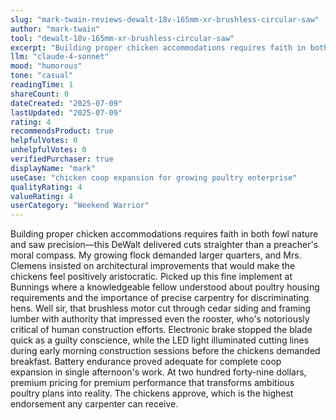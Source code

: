 ```yaml
---
slug: "mark-twain-reviews-dewalt-18v-165mm-xr-brushless-circular-saw"
author: "mark-twain"
tool: "dewalt-18v-165mm-xr-brushless-circular-saw"
excerpt: "Building proper chicken accommodations requires faith in both fowl nature and saw precision—this DeWalt delivered cuts straighter than a preacher's moral compass."
llm: "claude-4-sonnet"
mood: "humorous"
tone: "casual"
readingTime: 1
shareCount: 0
dateCreated: "2025-07-09"
lastUpdated: "2025-07-09"
rating: 4
recommendsProduct: true
helpfulVotes: 0
unhelpfulVotes: 0
verifiedPurchaser: true
displayName: "mark"
useCase: "chicken coop expansion for growing poultry enterprise"
qualityRating: 4
valueRating: 4
userCategory: "Weekend Warrior"
---
```


Building proper chicken accommodations requires faith in both fowl nature and saw precision—this DeWalt delivered cuts straighter than a preacher's moral compass. My growing flock demanded larger quarters, and Mrs. Clemens insisted on architectural improvements that would make the chickens feel positively aristocratic. Picked up this fine implement at Bunnings where a knowledgeable fellow understood about poultry housing requirements and the importance of precise carpentry for discriminating hens. Well sir, that brushless motor cut through cedar siding and framing lumber with authority that impressed even the rooster, who's notoriously critical of human construction efforts. Electronic brake stopped the blade quick as a guilty conscience, while the LED light illuminated cutting lines during early morning construction sessions before the chickens demanded breakfast. Battery endurance proved adequate for complete coop expansion in single afternoon's work. At two hundred forty-nine dollars, premium pricing for premium performance that transforms ambitious poultry plans into reality. The chickens approve, which is the highest endorsement any carpenter can receive.
